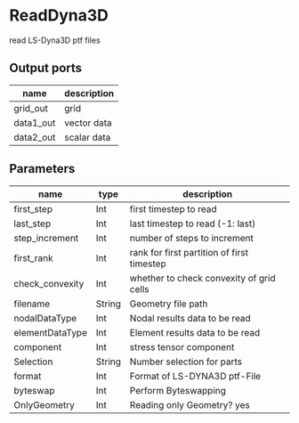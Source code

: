 ReadDyna3D
==========
read LS-Dyna3D ptf files

Output ports
------------
|name|description|
|-|-|
|grid_out|grid|
|data1_out|vector data|
|data2_out|scalar data|

Parameters
----------
|name|type|description|
|-|-|-|
|first_step|Int|first timestep to read|
|last_step|Int|last timestep to read (-1: last)|
|step_increment|Int|number of steps to increment|
|first_rank|Int|rank for first partition of first timestep|
|check_convexity|Int|whether to check convexity of grid cells|
|filename|String|Geometry file path|
|nodalDataType|Int|Nodal results data to be read|
|elementDataType|Int|Element results data to be read|
|component|Int|stress tensor component|
|Selection|String|Number selection for parts|
|format|Int|Format of LS-DYNA3D ptf-File|
|byteswap|Int|Perform Byteswapping|
|OnlyGeometry|Int|Reading only Geometry? yes|no|
